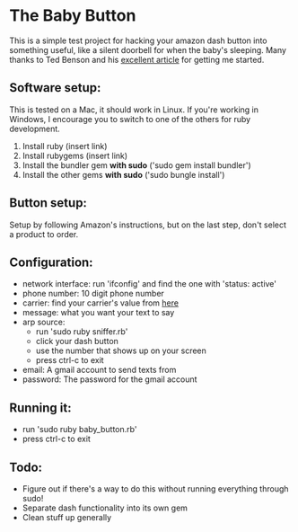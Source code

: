 # The Baby Button

This is a simple test project for hacking your amazon dash button into something useful, like a silent doorbell for when
the baby's sleeping. Many thanks to Ted Benson and his [excellent article](https://medium.com/@edwardbenson/how-i-hacked-amazon-s-5-wifi-button-to-track-baby-data-794214b0bdd8)
for getting me started.

## Software setup:

This is tested on a Mac, it should work in Linux. If you're working in Windows,
I encourage you to switch to one of the others for ruby development.

1. Install ruby (insert link)
2. Install rubygems (insert link)
3. Install the bundler gem **with sudo** ('sudo gem install bundler')
4. Install the other gems **with sudo** ('sudo bungle install')

## Button setup:

Setup by following Amazon's instructions, but on the last step, don't select a product to order.

## Configuration:

 * network interface: run 'ifconfig' and find the one with 'status: active'
 * phone number: 10 digit phone number
 * carrier: find your carrier's value from [here](https://github.com/preston/sms-easy#numbers-and-carriers)
 * message: what you want your text to say
 * arp source:
     * run 'sudo ruby sniffer.rb'
     * click your dash button
     * use the number that shows up on your screen
     * press ctrl-c to exit
 * email: A gmail account to send texts from
 * password: The password for the gmail account

## Running it:

 * run 'sudo ruby baby_button.rb'
 * press ctrl-c to exit

## Todo:

 * Figure out if there's a way to do this without running everything through sudo!
 * Separate dash functionality into its own gem
 * Clean stuff up generally